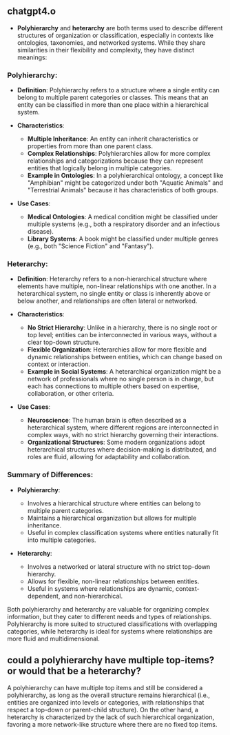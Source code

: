 
## chatgpt4.o

- **Polyhierarchy** and **heterarchy** are both terms used to describe different structures of organization or classification, especially in contexts like ontologies, taxonomies, and networked systems. While they share similarities in their flexibility and complexity, they have distinct meanings:

### Polyhierarchy:

- **Definition**: Polyhierarchy refers to a structure where a single entity can belong to multiple parent categories or classes. This means that an entity can be classified in more than one place within a hierarchical system.

- **Characteristics**:
  - **Multiple Inheritance**: An entity can inherit characteristics or properties from more than one parent class.
  - **Complex Relationships**: Polyhierarchies allow for more complex relationships and categorizations because they can represent entities that logically belong in multiple categories.
  - **Example in Ontologies**: In a polyhierarchical ontology, a concept like "Amphibian" might be categorized under both "Aquatic Animals" and "Terrestrial Animals" because it has characteristics of both groups.

- **Use Cases**:
  - **Medical Ontologies**: A medical condition might be classified under multiple systems (e.g., both a respiratory disorder and an infectious disease).
  - **Library Systems**: A book might be classified under multiple genres (e.g., both "Science Fiction" and "Fantasy").

### Heterarchy:

- **Definition**: Heterarchy refers to a non-hierarchical structure where elements have multiple, non-linear relationships with one another. In a heterarchical system, no single entity or class is inherently above or below another, and relationships are often lateral or networked.

- **Characteristics**:
  - **No Strict Hierarchy**: Unlike in a hierarchy, there is no single root or top level; entities can be interconnected in various ways, without a clear top-down structure.
  - **Flexible Organization**: Heterarchies allow for more flexible and dynamic relationships between entities, which can change based on context or interaction.
  - **Example in Social Systems**: A heterarchical organization might be a network of professionals where no single person is in charge, but each has connections to multiple others based on expertise, collaboration, or other criteria.

- **Use Cases**:
  - **Neuroscience**: The human brain is often described as a heterarchical system, where different regions are interconnected in complex ways, with no strict hierarchy governing their interactions.
  - **Organizational Structures**: Some modern organizations adopt heterarchical structures where decision-making is distributed, and roles are fluid, allowing for adaptability and collaboration.

### Summary of Differences:

- **Polyhierarchy**:
  - Involves a hierarchical structure where entities can belong to multiple parent categories.
  - Maintains a hierarchical organization but allows for multiple inheritance.
  - Useful in complex classification systems where entities naturally fit into multiple categories.

- **Heterarchy**:
  - Involves a networked or lateral structure with no strict top-down hierarchy.
  - Allows for flexible, non-linear relationships between entities.
  - Useful in systems where relationships are dynamic, context-dependent, and non-hierarchical.

Both polyhierarchy and heterarchy are valuable for organizing complex information, but they cater to different needs and types of relationships. Polyhierarchy is more suited to structured classifications with overlapping categories, while heterarchy is ideal for systems where relationships are more fluid and multidimensional.

## could a polyhierarchy have multiple top-items? or would that be a heterarchy?

A polyhierarchy can have multiple top items and still be considered a polyhierarchy, as long as the overall structure remains hierarchical (i.e., entities are organized into levels or categories, with relationships that respect a top-down or parent-child structure). On the other hand, a heterarchy is characterized by the lack of such hierarchical organization, favoring a more network-like structure where there are no fixed top items.